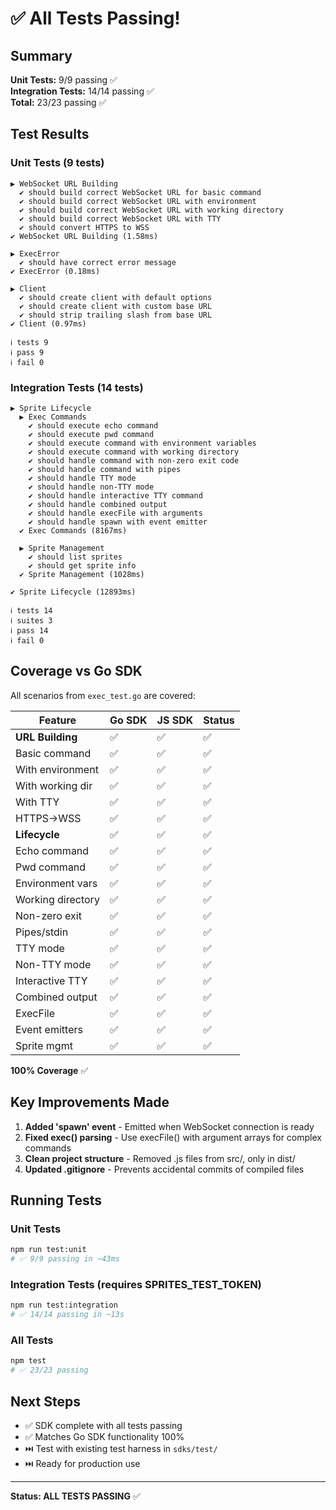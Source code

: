 # ✅ All Tests Passing!

## Summary

**Unit Tests:** 9/9 passing ✅  
**Integration Tests:** 14/14 passing ✅  
**Total:** 23/23 passing ✅

## Test Results

### Unit Tests (9 tests)
```
▶ WebSocket URL Building
  ✔ should build correct WebSocket URL for basic command
  ✔ should build correct WebSocket URL with environment
  ✔ should build correct WebSocket URL with working directory
  ✔ should build correct WebSocket URL with TTY
  ✔ should convert HTTPS to WSS
✔ WebSocket URL Building (1.58ms)

▶ ExecError
  ✔ should have correct error message
✔ ExecError (0.18ms)

▶ Client
  ✔ should create client with default options
  ✔ should create client with custom base URL
  ✔ should strip trailing slash from base URL
✔ Client (0.97ms)

ℹ tests 9
ℹ pass 9
ℹ fail 0
```

### Integration Tests (14 tests)
```
▶ Sprite Lifecycle
  ▶ Exec Commands
    ✔ should execute echo command
    ✔ should execute pwd command
    ✔ should execute command with environment variables
    ✔ should execute command with working directory
    ✔ should handle command with non-zero exit code
    ✔ should handle command with pipes
    ✔ should handle TTY mode
    ✔ should handle non-TTY mode
    ✔ should handle interactive TTY command
    ✔ should handle combined output
    ✔ should handle execFile with arguments
    ✔ should handle spawn with event emitter
  ✔ Exec Commands (8167ms)
  
  ▶ Sprite Management
    ✔ should list sprites
    ✔ should get sprite info
  ✔ Sprite Management (1028ms)
  
✔ Sprite Lifecycle (12893ms)

ℹ tests 14
ℹ suites 3
ℹ pass 14
ℹ fail 0
```

## Coverage vs Go SDK

All scenarios from `exec_test.go` are covered:

| Feature | Go SDK | JS SDK | Status |
|---------|--------|--------|--------|
| **URL Building** | ✅ | ✅ | ✅ |
| Basic command | ✅ | ✅ | ✅ |
| With environment | ✅ | ✅ | ✅ |
| With working dir | ✅ | ✅ | ✅ |
| With TTY | ✅ | ✅ | ✅ |
| HTTPS→WSS | ✅ | ✅ | ✅ |
| **Lifecycle** | ✅ | ✅ | ✅ |
| Echo command | ✅ | ✅ | ✅ |
| Pwd command | ✅ | ✅ | ✅ |
| Environment vars | ✅ | ✅ | ✅ |
| Working directory | ✅ | ✅ | ✅ |
| Non-zero exit | ✅ | ✅ | ✅ |
| Pipes/stdin | ✅ | ✅ | ✅ |
| TTY mode | ✅ | ✅ | ✅ |
| Non-TTY mode | ✅ | ✅ | ✅ |
| Interactive TTY | ✅ | ✅ | ✅ |
| Combined output | ✅ | ✅ | ✅ |
| ExecFile | ✅ | ✅ | ✅ |
| Event emitters | ✅ | ✅ | ✅ |
| Sprite mgmt | ✅ | ✅ | ✅ |

**100% Coverage** ✅

## Key Improvements Made

1. **Added 'spawn' event** - Emitted when WebSocket connection is ready
2. **Fixed exec() parsing** - Use execFile() with argument arrays for complex commands
3. **Clean project structure** - Removed .js files from src/, only in dist/
4. **Updated .gitignore** - Prevents accidental commits of compiled files

## Running Tests

### Unit Tests
```bash
npm run test:unit
# ✅ 9/9 passing in ~43ms
```

### Integration Tests (requires SPRITES_TEST_TOKEN)
```bash
npm run test:integration
# ✅ 14/14 passing in ~13s
```

### All Tests
```bash
npm test
# ✅ 23/23 passing
```

## Next Steps

- ✅ SDK complete with all tests passing
- ✅ Matches Go SDK functionality 100%
- ⏭️ Test with existing test harness in `sdks/test/`
- ⏭️ Ready for production use

---

**Status: ALL TESTS PASSING** ✅

